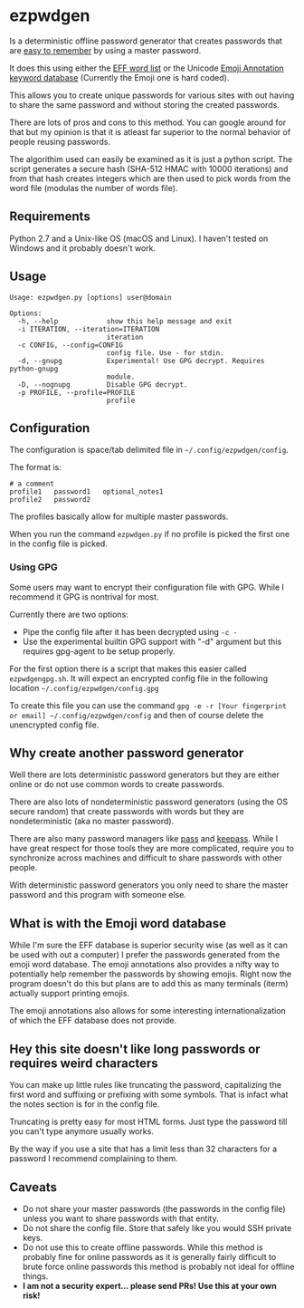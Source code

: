 # ezpwdgen

Is a deterministic offline password generator that creates passwords that are
[easy to remember](https://xkcd.com/936/) by using a master password.

It does this using either the
[EFF word list](https://www.eff.org/deeplinks/2016/07/new-wordlists-random-passphrases)
or the Unicode
[Emoji Annotation keyword database](http://unicode.org/emoji/charts/emoji-annotations.html)
(Currently the Emoji one is hard coded).

This allows you to create unique passwords for various sites with out having to
share the same password and without storing the created passwords.

There are lots of pros and cons to this method. You can google around for that
but my opinion is that it is atleast far superior to the normal behavior of
people reusing passwords.

The algorithim used can easily be examined as it is just a python script. 
The script generates a secure hash (SHA-512 HMAC with 10000 iterations) and from that hash creates integers
which are then used to pick words from the word file (modulas the number of words file).

## Requirements

Python 2.7 and a Unix-like OS (macOS and Linux). I haven't tested on Windows and it probably doesn't work.

## Usage

```
Usage: ezpwdgen.py [options] user@domain

Options:
  -h, --help            show this help message and exit
  -i ITERATION, --iteration=ITERATION
                        iteration
  -c CONFIG, --config=CONFIG
                        config file. Use - for stdin.
  -d, --gnupg           Experimental! Use GPG decrypt. Requires python-gnupg
                        module.
  -D, --nognupg         Disable GPG decrypt.
  -p PROFILE, --profile=PROFILE
                        profile
```

## Configuration

The configuration is space/tab delimited file in `~/.config/ezpwdgen/config`.

The format is:

```
# a comment
profile1   password1   optional_notes1
profile2   password2
```

The profiles basically allow for multiple master passwords.


When you run the command `ezpwdgen.py` if no profile is picked the first one in the config file is picked.

### Using GPG

Some users may want to encrypt their configuration file with GPG. 
While I recommend it GPG is nontrival for most.

Currently there are two options:

* Pipe the config file after it has been decrypted using `-c -`
* Use the experimental builtin GPG support with "-d" argument but this requires gpg-agent to be setup properly. 

For the first option there is a script that makes this easier called `ezpwdgengpg.sh`.
It will expect an encrypted config file in the following location `~/.config/ezpwdgen/config.gpg`

To create this file you can use the command 
`gpg -e -r [Your fingerprint or email] ~/.config/ezpwdgen/config` and then of 
course delete the unencrypted config file.


## Why create another password generator

Well there are lots deterministic password generators but they are either online
or do not use common words to create passwords.

There are also lots of nondeterministic password generators (using the OS secure
random) that create passwords with words but they are nondeterministic (aka no
master password).

There are also many password managers like [pass](https://www.passwordstore.org/) 
and [keepass](http://keepass.info/). While I have great respect for those tools they are more 
complicated, require you to synchronize across machines and difficult to share passwords with other people.

With deterministic password generators you only need to share the master password and this program with someone else.

## What is with the Emoji word database

While I'm sure the EFF database is superior security wise (as well as it can be
used with out a computer) I prefer the passwords generated from the emoji word
database. The emoji annotations also provides a nifty way to potentially help
remember the passwords by showing emojis. Right now the program doesn't do this
but plans are to add this as many terminals (iterm) actually support printing
emojis.

The emoji annotations also allows for some interesting internationalization of which the EFF database does not provide.

## Hey this site doesn't like long passwords or requires weird characters

You can make up little rules like truncating the password, capitalizing the first word and suffixing or prefixing with some symbols.
That is infact what the notes section is for in the config file.

Truncating is pretty easy for most HTML forms. Just type the password till you can't type anymore usually works. 

By the way if you use a site that has a limit less than 32 characters for a password I recommend complaining to them.

## Caveats

* Do not share your master passwords (the passwords in the config file) unless you want to share passwords with that entity.
* Do not share the config file. Store that safely like you would SSH private keys.
* Do not use this to create offline passwords. While this method is probably
  fine for online passwords as it is generally fairly difficult to brute force
  online passwords this method is probably not ideal for offline things.
* **I am not a security expert... please send PRs! Use this at your own risk!**
